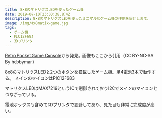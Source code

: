 ```yaml
---
title: 8×8のマトリクスLEDを使ったゲーム機
date: 2019-06-10T23:00:38.874Z
description: 8×8のマトリクスLEDを使ったミニマルなゲーム機の作例を紹介します。
image: /img/8x8matix-game.jpg
tags:
  - ゲーム機
  - PIC12F683
  - 3Dプリンタ
---
```

[Retro Pocket Game Console](https://www.instructables.com/id/Retro-Handheld-Game-Console/)から発見。画像もここから引用（CC BY-NC-SA By hobbyman）

8x8のマトリクスLEDと2つのボタンを搭載したゲーム機。単4電池3本で動作する。
メインのマイコンはPIC12F683

マトリクスLEDはMAX7219というICで制御されておりI2Cでメインのマイコンとつながっている。

電池ボックスも含めて3Dプリンタで設計してあり、見た目も非常に完成度が高い。
